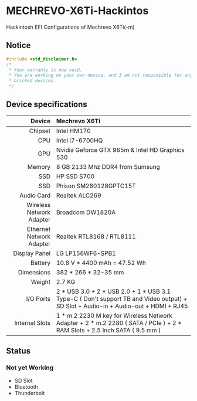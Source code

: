 # MECHREVO-X6Ti-Hackintos

Hackintosh EFI Configurations of Mechrevo X6Ti(-m)

## Notice

```cpp
#include <std_disclaimer.h>
/*
 * Your warranty is now void.
 * You are working on your own device, and I am not responsible for any
 * bricked devices.
 */
```

## Device specifications

| Device       | Mechrevo X6Ti                                     | 
| -----------: | :---------------------------------------------- | 
| Chipset | Intel HM170 |
| CPU          | Intel i7-6700HQ  | 
| GPU | Nvidia Geforce GTX 965m & Intel HD Graphics 530                             |
| Memory       | 8 GB 2133 Mhz DDR4 from Sumsung          | 
| SSD      | HP SSD S700                           |
| SSD       | Phison SM280128GPTC15T                                   |
| Audio Card      | Realtek ALC269                   | 
| Wireless Network Adapter | Broadcom DW1820A                          | 
| Ethernet Network Adapter | Realtek RTL8168 / RTL8111 |
| Display Panel      | LG LP156WF6-SPB1            | 
| Battery | 10.8 V * 4400 mAh = 47.52 Wh |
| Dimensions | 382 * 266 * 32-35 mm |
| Weight | 2.7 KG |
| I/O Ports | 2 * USB 3.0 + 2 * USB 2.0 + 1 * USB 3.1 Type-C ( Don't support TB and Video output) + SD Slot + Audio-in + Audio-out + HDMI + RJ45 |
| Internal Slots | 1 * m.2 2230 M key for Wireless Network Adapter + 2 * m.2 2280 ( SATA / PCIe ) + 2 * RAM Slots + 2.5 Inch SATA ( 9.5 mm ) |

## Status

### Not yet Working

- SD Slot
- Bluetooth
- Thunderbolt
